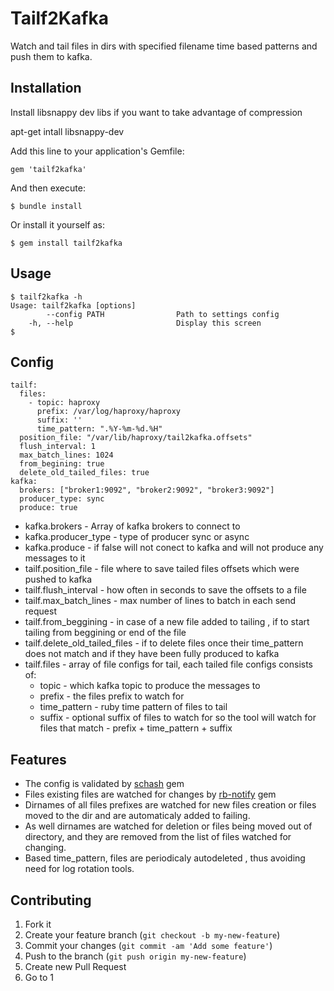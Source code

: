 # Tailf2Kafka

Watch and tail files in dirs with specified filename time based patterns and push them to kafka.


## Installation

Install libsnappy dev libs if you want to take advantage of compression

   apt-get intall libsnappy-dev

Add this line to your application's Gemfile:

    gem 'tailf2kafka'

And then execute:

    $ bundle install

Or install it yourself as:

    $ gem install tailf2kafka

## Usage

    $ tailf2kafka -h
    Usage: tailf2kafka [options]
            --config PATH                Path to settings config
        -h, --help                       Display this screen
    $

## Config

    tailf:
      files:
        - topic: haproxy
          prefix: /var/log/haproxy/haproxy
          suffix: ''
          time_pattern: ".%Y-%m-%d.%H"
      position_file: "/var/lib/haproxy/tail2kafka.offsets"
      flush_interval: 1
      max_batch_lines: 1024
      from_begining: true
      delete_old_tailed_files: true
    kafka:
      brokers: ["broker1:9092", "broker2:9092", "broker3:9092"]
      producer_type: sync
      produce: true

* kafka.brokers - Array of kafka brokers to connect to
* kafka.producer_type - type of producer sync or async
* kafka.produce - if false will not conect to kafka and will not produce any messages to it
* tailf.position_file - file where to save tailed files offsets which were pushed to kafka
* tailf.flush_interval - how often in seconds to save the offsets to a file
* tailf.max_batch_lines - max number of lines to batch in each send request
* tailf.from_beggining - in case of a new file added to tailing , if to start tailing from beggining or end of the file
* tailf.delete_old_tailed_files - if to delete files once their time_pattern does not match and if they have been fully produced to kafka
* tailf.files - array of file configs for tail, each tailed file configs consists of:
  * topic - which kafka topic to produce the messages to
  * prefix - the files prefix to watch for
  * time_pattern - ruby time pattern of files to tail
  * suffix - optional suffix of files to watch for
so the tool will watch for files that match - prefix + time_pattern + suffix

## Features

* The config is validated by [schash](https://github.com/ryotarai/schash) gem
* Files existing files are watched for changes by [rb-notify](https://github.com/nex3/rb-inotify) gem
* Dirnames of all files prefixes are watched for new files creation or files moved to the dir and are automaticaly
added to failing.
* As well dirnames are watched for deletion or files being moved out of directory, and they are removed from the  list of files watched for changing.
* Based time_pattern, files are periodicaly autodeleted , thus avoiding need for log rotation tools.

## Contributing

1. Fork it
2. Create your feature branch (`git checkout -b my-new-feature`)
3. Commit your changes (`git commit -am 'Add some feature'`)
4. Push to the branch (`git push origin my-new-feature`)
5. Create new Pull Request
6. Go to 1
